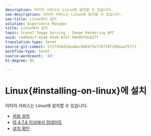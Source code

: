 ```yaml
---
description: 이미지 서비스는 Linux에 설치할 수 있습니다.
seo-description: 이미지 서비스는 Linux에 설치할 수 있습니다.
seo-title: Linux에서 설치
solution: Experience Manager
title: Linux에서 설치
topic: Scene7 Image Serving - Image Rendering API
uuid: ced0a4cf-42a4-45d6-8fa7-99e95f9c627f
translation-type: tm+mt
source-git-commit: 5717550d2dea8ec086875e770ff8f200aaa75ff3
workflow-type: tm+mt
source-wordcount: '43'
ht-degree: 0%

---
```



# Linux{#installing-on-linux}에 설치

이미지 서비스는 Linux에 설치할 수 있습니다.

* [처음 설치](t-first-install-lin.md)
* [IS 4.7.4 이상에서 업데이트](t-update-lin.md)
* [설치 확인](t-verify-install-lin.md)
